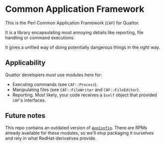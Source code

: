 # Common Application Framework

This is the Perl Common Application Framework (`CAF`) for Quattor.

It is a library encapsulating most annoying details like reporting,
file handling or command executions.

It gives a unified way of doing potentially dangerous things in the
*right* way.

## Applicability

Quattor developers *must* use modules here for:

* Executing commands (see `CAF::Process`).
* Manipulating files (see `CAF::FileWriter` and `CAF::FileEditor`).
* Reporting. Most likely, your code receives a `$self` object that
  provided `CAF`'s interfaces.

## Future notes

This repo contains an outdated version of
[`AppConfig`](http://search.cpan.org/~abw/AppConfig-1.66/lib/AppConfig.pm). There
are RPMs already available for these modules, so we'll stop packaging
it ourselves and rely in what RedHat-derivatives provide.

